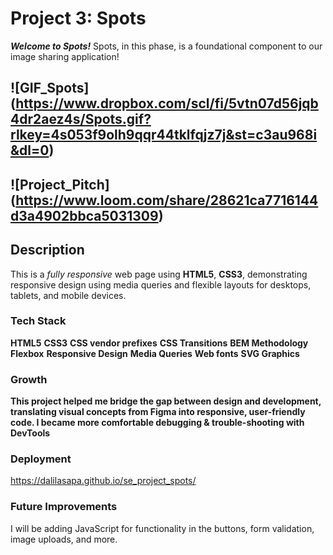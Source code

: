# Project 3: Spots

**_Welcome to Spots!_**
Spots, in this phase, is a foundational component to our image sharing application!

## ![GIF_Spots] (https://www.dropbox.com/scl/fi/5vtn07d56jqb4dr2aez4s/Spots.gif?rlkey=4s053f9olh9qqr44tklfqjz7j&st=c3au968i&dl=0)

## ![Project_Pitch] (https://www.loom.com/share/28621ca7716144d3a4902bbca5031309)

## Description

This is a _fully responsive_ web page using **HTML5**, **CSS3**, demonstrating responsive design using media queries and flexible layouts for desktops, tablets, and mobile devices.

### Tech Stack

**HTML5**
**CSS3**
**CSS vendor prefixes**
**CSS Transitions**
**BEM Methodology**
**Flexbox**
**Responsive Design**
**Media Queries**
**Web fonts**
**SVG Graphics**

### Growth

**This project helped me bridge the gap between design and development, translating visual concepts from Figma into responsive, user-friendly code. I became more comfortable debugging & trouble-shooting with DevTools**

### Deployment

https://dalilasapa.github.io/se_project_spots/

### Future Improvements

I will be adding JavaScript for functionality in the buttons, form validation, image uploads, and more.
